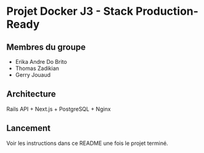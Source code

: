 # Projet Docker J3 - Stack Production-Ready
## Membres du groupe
- Erika Andre Do Brito
- Thomas Zadikian
- Gerry Jouaud
## Architecture
Rails API + Next.js + PostgreSQL + Nginx
## Lancement
Voir les instructions dans ce README une fois le projet terminé.